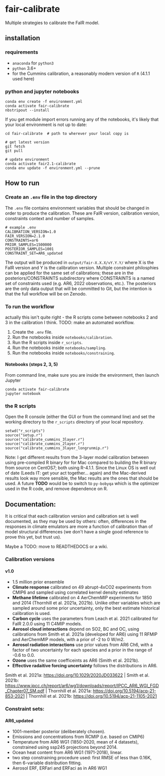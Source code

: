 # fair-calibrate
Multiple strategies to calibrate the FaIR model.

## installation

### requirements
- `anaconda` for `python3`
- `python` 3.6+
- for the Cummins calibration, a reasonably modern version of `R` (4.1.1 used here)

### python and jupyter notebooks
```
conda env create -f environment.yml
conda activate fair-calibrate
nbstripout --install
```

If you get module import errors running any of the notebooks, it's likely that your local environment is not up to date:
```
cd fair-calibrate  # path to wherever your local copy is

# get latest version
git fetch
git pull

# update environment
conda activate fair2.1-calibrate
conda env update -f environment.yml --prune
```

## How to run

### Create an `.env` file in the top directory

The `.env` file contains environment variables that should be changed in order to produce the calibration. These are FaIR version, calibration version, constraints context and number of samples.

```
# example .env
CALIBRATION_VERSION=1.0
FAIR_VERSION=2.1.0
CONSTRAINTS=ar6
PRIOR_SAMPLES=1500000
POSTERIOR_SAMPLES=1001
CONSTRAINT_SET=AR6_updated
```

The output will be produced in `output/fair-X.X.X/vY.Y.Y/` where X is the FaIR version and Y is the calibration version. Multiple constraint philosphies can be applied for the same set of calibrations; these are in the posteriors/CONSTRAINTS subdirectory where CONSTRAINTS is a named set of constraints used (e.g. AR6, 2022 observations, etc.). The posteriors are the only data output that will be committed to Git, but the intention is that the full workflow will be on Zenodo.

### To run the workflow

actually this isn't quite right - the R scripts come between notebooks 2 and 3 in the calibration I think. TODO: make an automated workflow.

1. Create the `.env` file.
2. Run the notebooks inside `notebooks/calibration`.
3. Run the R scripts inside `r_scripts`.
4. Run the notebooks inside `notebooks/sampling`.
5. Run the notebooks inside `notebooks/constraining`.

#### Notebooks (steps 2, 3, 5)

From command line, make sure you are inside the environment, then launch Jupyter

```
conda activate fair-calibrate
jupyter notebook
```

### the R scripts

Open the R console (either the GUI or from the command line) and set the working directory to the `r_scripts` directory of your local repository.

```
setwd("r_scripts")
source("setup.r")
source("calibrate_cummins_3layer.r")
source("calibrate_cummins_2layer.r")
source("calibrate_cummins_3layer_longrunmip.r")
```

Note: I get different results from the 3-layer model calibration between using pre-compiled R binary for for Mac compared to building the R binary from source on CentOS7; both using R-4.1.1. Since the Linux OS is well out of date (Leeds IT: get your act together... again) and the Mac-derived results look way more sensible, the Mac results are the ones that should be used. A future **TODO** would be to switch to ``py-bobyqa`` which is the optimizer used in the R code, and remove dependence on R.

## Documentation:

It is critical that each calibration version and calibration set is well documented, as they may be used by others: often, differences in the responses in climate emulators are more a function of calibration than of model structural differences (we don't have a single good reference to prove this yet, but trust us).

Maybe a TODO: move to READTHEDOCS or a wiki.

### Calibration versions

#### v1.0
- 1.5 million prior ensemble
- **Climate response** calibrated on 49 abrupt-4xCO2 experiments from CMIP6 and sampled using correlated kernel density estimates
- **Methane lifetime** calibrated on 4 AerChemMIP experiments for 1850 and 2014 (Thornhill et al. 2021a, 2021b). Unlike other variables which are sampled around some prior uncertainty, only the best estimate historical calibration is used.
- **Carbon cycle** uses the parameters from Leach et al. 2021 calibrated for FaIR 2.0.0 using 11 C4MIP models.
- **Aerosol cloud interactions** depend on SO2, BC and OC, using calibrations from Smith et al. 2021a (developed for AR6) using 11 RFMIP and AerChemMIP models, with a prior of -2 to 0 W/m2.
- **Aerosol radiation interactions** use prior values from AR6 Ch6, with a factor of two uncertainty for each species and a prior in the range of -0.6 to 0.0.
- **Ozone** uses the same coefficeints as AR6 (Smith et al. 2021b).
- **Effective radaitive forcing uncertainty** follows the distributions in AR6.

Smith et al. 2021a: https://doi.org/10.1029/2020JD033622 |
Smith et al. 2021b: https://www.ipcc.ch/report/ar6/wg1/downloads/report/IPCC_AR6_WGI_FGD_Chapter07_SM.pdf | 
Thornhill et al. 2021a: https://doi.org/10.5194/acp-21-853-2021 |
Thornhill et al. 2021b: https://doi.org/10.5194/acp-21-1105-2021 

### Constraint sets:

#### AR6_updated
- 1001-member posterior (deliberately chosen).
- Emissions and concentrations from RCMIP (i.e. based on CMIP6)
- Temperature from AR6 WG1 (1850-2020, mean of 4 datasets), constrained using ssp245 projections beyond 2014.
- Ocean heat content from AR6 WG1 (1971-2018), linear.
- two step constraining procedure used: first RMSE of less than 0.16K, then 6-variable distribution fitting.
- Aerosol ERF, ERFari and ERFaci as in AR6 WG1
